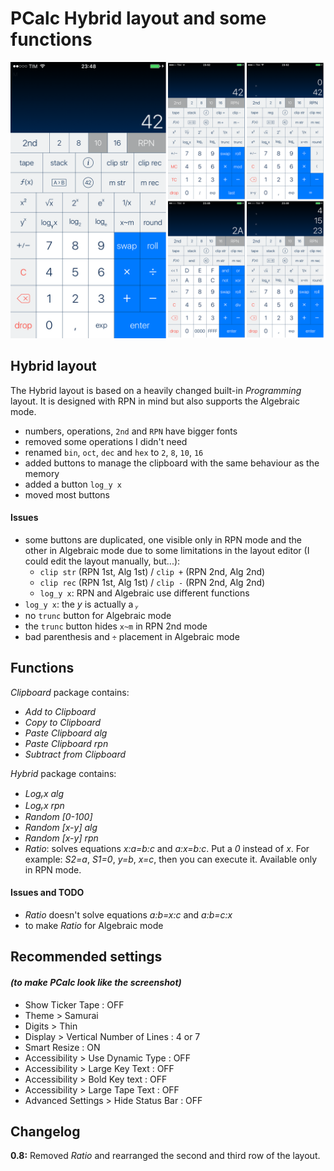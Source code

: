 # PCalc Hybrid layout and some functions

![Screenshot](/screenshots/hybrid_layout.png)

## Hybrid layout

The Hybrid layout is based on a heavily changed built-in *Programming* layout. It is designed with RPN in mind but also supports the Algebraic mode.

- numbers, operations, `2nd` and `RPN` have bigger fonts
- removed some operations I didn't need
- renamed `bin`, `oct`, `dec` and `hex` to `2`, `8`, `10`, `16`
- added buttons to manage the clipboard with the same behaviour as the memory
- added a button `log_y x`
- moved most buttons

#### Issues

- some buttons are duplicated, one visible only in RPN mode and the other in Algebraic mode due to some limitations in the layout editor (I could edit the layout manually, but...):
  - `clip str` (RPN 1st, Alg 1st) / `clip +` (RPN 2nd, Alg 2nd)
  - `clip rec` (RPN 1st, Alg 1st) / `clip -` (RPN 2nd, Alg 2nd)
  - `log_y x`: RPN and Algebraic use different functions
- `log_y x`: the *y* is actually a *ᵧ*
- no `trunc` button for Algebraic mode
- the `trunc` button hides `x~m` in RPN 2nd mode
- bad parenthesis and `÷` placement in Algebraic mode

## Functions

*Clipboard* package contains:
- *Add to Clipboard*
- *Copy to Clipboard*
- *Paste Clipboard alg*
- *Paste Clipboard rpn*
- *Subtract from Clipboard*

*Hybrid* package contains:
- *Logᵧx alg*
- *Logᵧx rpn*
- *Random [0-100]*
- *Random [x-y] alg*
- *Random [x-y] rpn*
- *Ratio*: solves equations *x:a=b:c* and *a:x=b:c*. Put a *0* instead of *x*. For example: *S2=a*, *S1=0*, *y=b*, *x=c*, then you can execute it. Available only in RPN mode.

#### Issues and TODO
- *Ratio* doesn't solve equations *a:b=x:c* and *a:b=c:x*
- to make *Ratio* for Algebraic mode

## Recommended settings
#### *(to make PCalc look like the screenshot)*
- Show Ticker Tape : OFF
- Theme > Samurai
- Digits > Thin
- Display > Vertical Number of Lines : 4 or 7
- Smart Resize : ON
- Accessibility > Use Dynamic Type : OFF
- Accessibility > Large Key Text : OFF
- Accessibility > Bold Key text : OFF
- Accessibility > Large Tape Text : OFF
- Advanced Settings > Hide Status Bar : OFF

## Changelog
**0.8:** Removed *Ratio* and rearranged the second and third row of the layout.